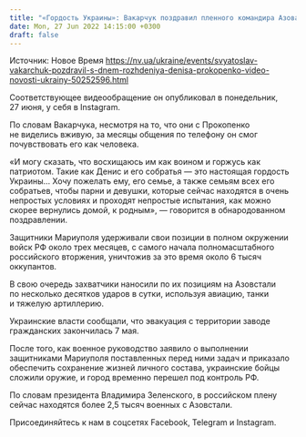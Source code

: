 ```yaml
---
title: "«Гордость Украины»: Вакарчук поздравил пленного командира Азова Прокопенко с днем рождения — видео"
date: Mon, 27 Jun 2022 14:15:00 +0300
draft: false
---
```

Источник: Новое Время https://nv.ua/ukraine/events/svyatoslav-vakarchuk-pozdravil-s-dnem-rozhdeniya-denisa-prokopenko-video-novosti-ukrainy-50252596.html


 Соответствующее видеообращение он опубликовал в понедельник, 27 июня, у себя в Instagram.

По словам Вакарчука, несмотря на то, что они с Прокопенко не виделись вживую, за месяцы общения по телефону он смог почувствовать его как человека.

«И могу сказать, что восхищаюсь им как воином и горжусь как патриотом. Такие как Денис и его собратья — это настоящая гордость Украины… Хочу пожелать ему, его семье, а также семьям всех его собратьев, чтобы парни и девушки, которые сейчас находятся в очень непростых условиях и проходят непростые испытания, как можно скорее вернулись домой, к родным», — говорится в обнародованном поздравлении.

Защитники Мариуполя удерживали свои позиции в полном окружении войск РФ около трех месяцев, с самого начала полномасштабного российского вторжения, уничтожив за это время около 6 тысяч оккупантов.

В свою очередь захватчики наносили по их позициям на Азовстали по несколько десятков ударов в сутки, используя авиацию, танки и тяжелую артиллерию.

Украинские власти сообщали, что эвакуация с территории заводе гражданских закончилась 7 мая.

После того, как военное руководство заявило о выполнении защитниками Мариуполя поставленных перед ними задач и приказало обеспечить сохранение жизней личного состава, украинские бойцы сложили оружие, и город временно перешел под контроль РФ.

По словам президента Владимира Зеленского, в российском плену сейчас находятся более 2,5 тысяч военных с Азовстали.

Присоединяйтесь к нам в соцсетях Facebook, Telegram и Instagram.
